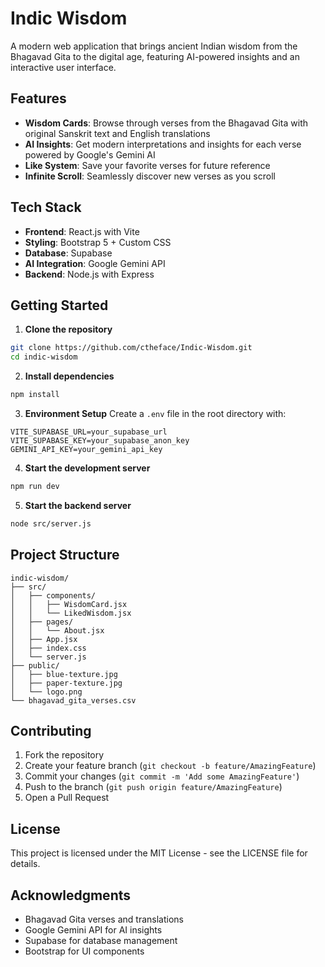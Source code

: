 # Indic Wisdom

A modern web application that brings ancient Indian wisdom from the Bhagavad Gita to the digital age, featuring AI-powered insights and an interactive user interface.

## Features

- **Wisdom Cards**: Browse through verses from the Bhagavad Gita with original Sanskrit text and English translations
- **AI Insights**: Get modern interpretations and insights for each verse powered by Google's Gemini AI
- **Like System**: Save your favorite verses for future reference
- **Infinite Scroll**: Seamlessly discover new verses as you scroll


## Tech Stack

- **Frontend**: React.js with Vite
- **Styling**: Bootstrap 5 + Custom CSS
- **Database**: Supabase
- **AI Integration**: Google Gemini API
- **Backend**: Node.js with Express

## Getting Started

1. **Clone the repository**
```bash
git clone https://github.com/ctheface/Indic-Wisdom.git
cd indic-wisdom
```

2. **Install dependencies**
```bash
npm install
```

3. **Environment Setup**
Create a `.env` file in the root directory with:
```
VITE_SUPABASE_URL=your_supabase_url
VITE_SUPABASE_KEY=your_supabase_anon_key
GEMINI_API_KEY=your_gemini_api_key
```

4. **Start the development server**
```bash
npm run dev
```

5. **Start the backend server**
```bash
node src/server.js
```

## Project Structure

```
indic-wisdom/
├── src/
│   ├── components/
│   │   ├── WisdomCard.jsx
│   │   └── LikedWisdom.jsx
│   ├── pages/
│   │   └── About.jsx
│   ├── App.jsx
│   ├── index.css
│   └── server.js
├── public/
│   ├── blue-texture.jpg
│   ├── paper-texture.jpg
│   └── logo.png
└── bhagavad_gita_verses.csv
```

## Contributing

1. Fork the repository
2. Create your feature branch (`git checkout -b feature/AmazingFeature`)
3. Commit your changes (`git commit -m 'Add some AmazingFeature'`)
4. Push to the branch (`git push origin feature/AmazingFeature`)
5. Open a Pull Request

## License

This project is licensed under the MIT License - see the LICENSE file for details.

## Acknowledgments

- Bhagavad Gita verses and translations
- Google Gemini API for AI insights
- Supabase for database management
- Bootstrap for UI components

